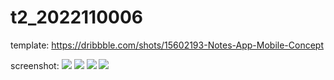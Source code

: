 # t2_2022110006
template: https://dribbble.com/shots/15602193-Notes-App-Mobile-Concept


screenshot:
<a href><img src="notes.jpg"></img></a>
<img src="AddNote.jpg"></img>
<img src="EditNote.jpg"></img>
<img src="folders.jpg"></img>